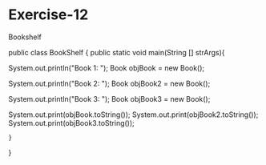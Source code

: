 # Exercise-12
Bookshelf

public class BookShelf {
   public static void main(String [] strArgs){
   
   System.out.println("Book 1: ");
   Book objBook = new Book();
   
   System.out.println("Book 2: ");
   Book objBook2 = new Book();
      
   System.out.println("Book 3: ");
   Book objBook3 = new Book();

   System.out.print(objBook.toString());
   System.out.print(objBook2.toString());
   System.out.print(objBook3.toString());
        
    }
  }
